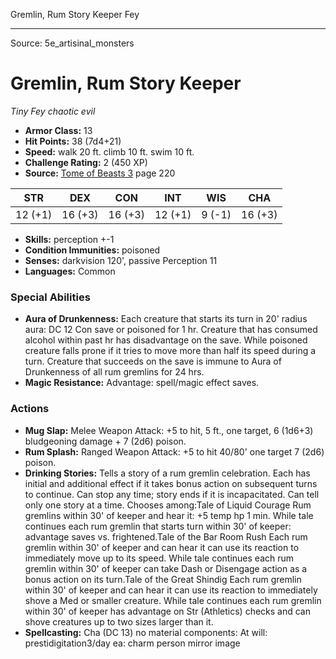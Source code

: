 <MonsterName/>Gremlin, Rum Story Keeper</MonsterName>
<CreatureType/>Fey</CreatureType>



---

Source: 5e_artisinal_monsters

# Gremlin, Rum Story Keeper

*Tiny* *Fey* *chaotic evil*

- **Armor Class:** 13
- **Hit Points:** 38 (7d4+21)
- **Speed:** walk 20 ft. climb 10 ft. swim 10 ft.
- **Challenge Rating:** 2 (450 XP)
- **Source:** [Tome of Beasts 3](https://koboldpress.com/kpstore/product/tome-of-beasts-3-for-5th-edition/) page 220

| STR | DEX | CON | INT | WIS | CHA |
| --- | --- | --- | --- | --- | --- |
| 12 (+1) | 16 (+3) | 16 (+3) | 12 (+1) | 9 (-1) | 16 (+3) |

- **Skills:** perception +-1
- **Condition Immunities:** poisoned
- **Senses:** darkvision 120', passive Perception 11
- **Languages:** Common

### Special Abilities

- **Aura of Drunkenness:** Each creature that starts its turn in 20' radius aura: DC 12 Con save or poisoned for 1 hr. Creature that has consumed alcohol within past hr has disadvantage on the save. While poisoned creature falls prone if it tries to move more than half its speed during a turn. Creature that succeeds on the save is immune to Aura of Drunkenness of all rum gremlins for 24 hrs.
- **Magic Resistance:** Advantage: spell/magic effect saves.

### Actions

- **Mug Slap:** Melee Weapon Attack: +5 to hit, 5 ft., one target, 6 (1d6+3) bludgeoning damage + 7 (2d6) poison.
- **Rum Splash:** Ranged Weapon Attack: +5 to hit 40/80' one target 7 (2d6) poison.
- **Drinking Stories:** Tells a story of a rum gremlin celebration. Each has initial and additional effect if it takes bonus action on subsequent turns to continue. Can stop any time; story ends if it is incapacitated. Can tell only one story at a time. Chooses among:Tale of Liquid Courage Rum gremlins within 30' of keeper and hear it: +5 temp hp 1 min. While tale continues each rum gremlin that starts turn within 30' of keeper: advantage saves vs. frightened.Tale of the Bar Room Rush Each rum gremlin within 30' of keeper and can hear it can use its reaction to immediately move up to its speed. While tale continues each rum gremlin within 30' of keeper can take Dash or Disengage action as a bonus action on its turn.Tale of the Great Shindig Each rum gremlin within 30' of keeper and can hear it can use its reaction to immediately shove a Med or smaller creature. While tale continues each rum gremlin within 30' of keeper has advantage on Str (Athletics) checks and can shove creatures up to two sizes larger than it.
- **Spellcasting:** Cha (DC 13) no material components: At will: prestidigitation3/day ea: charm person mirror image




